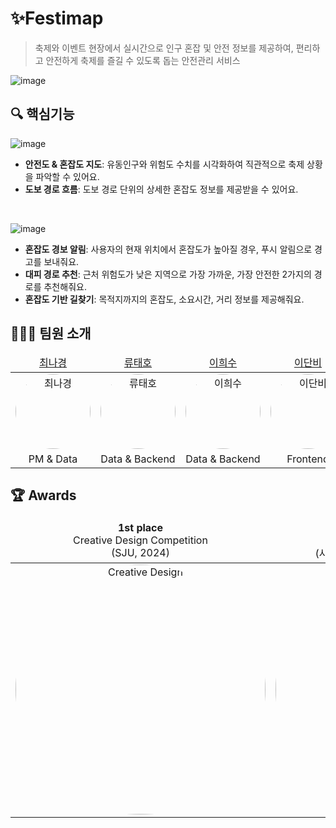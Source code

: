 # ✨Festimap
>축제와 이벤트 현장에서 실시간으로 인구 혼잡 및 안전 정보를 제공하여, 편리하고 안전하게 축제를 즐길 수 있도록 돕는 안전관리 서비스

![image](https://github.com/user-attachments/assets/f0242345-2763-43b2-ba3d-df799d05446f)

## 🔍 핵심기능
![image](https://github.com/user-attachments/assets/5c0b4a7f-f1ad-4dec-b7bc-6cac4f932e04)
* **안전도 & 혼잡도 지도**: 유동인구와 위험도 수치를 시각화하여 직관적으로 축제 상황을 파악할 수 있어요.
* **도보 경로 흐름**: 도보 경로 단위의 상세한 혼잡도 정보를 제공받을 수 있어요.

</br>

![image](https://github.com/user-attachments/assets/e6bf90ae-8e6f-40ac-86c9-759c6f615b86)
* **혼잡도 경보 알림**: 사용자의 현재 위치에서 혼잡도가 높아질 경우, 푸시 알림으로 경고를 보내줘요.
* **대피 경로 추천**: 근처 위험도가 낮은 지역으로 가장 가까운, 가장 안전한 2가지의 경로를 추천해줘요.
* **혼잡도 기반 길찾기**: 목적지까지의 혼잡도, 소요시간, 거리 정보를 제공해줘요.

## 🙋🏻‍♀️ 팀원 소개
<table>
    <thead>
        <tr>
            <td align="center">
                <a href="https://github.com/imgyeongx-x">최나경</a>
            </td>
            <td align="center">
                <a href="https://github.com/rtaeho">류태호</a>
            </td>
            <td align="center">
                <a href="https://github.com/gmltn9233">이희수</a>
            </td>
            <td align="center">
                <a href="https://github.com/hidanbeing">이단비</a>
            </td>
        </tr>
    </thead>
    <tbody>
        <tr>
            <td align="center">
                <img src="https://github.com/user-attachments/assets/ff5fc24f-0cb1-441d-8efe-02fe9117203e" alt="최나경" width="120" height="120" style="border-radius: 50%;">
            </td>
            <td align="center">
                <img src="https://github.com/user-attachments/assets/f2cbbc71-6562-4950-8e70-b0ca387d0afe" alt="류태호" width="120" height="120" style="border-radius: 50%;">
            </td>
            <td align="center">
                <img src="https://github.com/user-attachments/assets/ed334767-fa09-4867-8641-50fec08350ab" alt="이희수" width="120" height="120" style="border-radius: 50%;">
            </td>
            <td align="center">
                <img src="https://github.com/user-attachments/assets/ca54be88-7613-4792-a2ce-eee55515da21" alt="이단비" width="120" height="120" style="border-radius: 50%;">
            </td>
        </tr>
        <tr>
            <td align="center">
                PM & Data
            </td>
            <td align="center">
                Data & Backend
            </td>
            <td align="center">
                Data & Backend
            </td>
            <td align="center">
                Frontend
            </td>
        </tr>
    </tbody>
</table>

## 🏆 Awards

<table>
    <thead>
        <tr>
            <td align="center">
                <b>1st place</b> <br>Creative Design Competition <br> (SJU, 2024)
            </td>
            <td align="center">
                <b>2nd place</b> <br>IN-JEJU CHALLENGE <br> (사물인터넷 혁신융합대학사업단, 2024)
            </td>
            <td align="center">
                <b>Excellent Team</b> <br>WE-Meet Project <br> (교육부장관상, 2024)
            </td>
        </tr>
    </thead>
    <tbody>
        <tr>
            <td align="center">
                <img src="https://github.com/user-attachments/assets/d56b26e2-da7a-465a-92d8-952a3a3d43c6" alt="Creative Design" width="400" height="400" style="border-radius: 50%;">
            </td>
            <td align="center">
                <img src="https://github.com/user-attachments/assets/07f21b57-5c99-4d35-88f2-daaa40fa9aee" alt="IN-JEJU" width="400" height="400" style="border-radius: 50%;">
            </td>
            <td align="center">
                <img src="https://github.com/user-attachments/assets/703ec794-686f-43cd-956d-e252c7d4553f" alt="WE-Meet Project" width="400" height="400" style="border-radius: 50%;">
            </td>
        </tr>
    </tbody>
</table>
